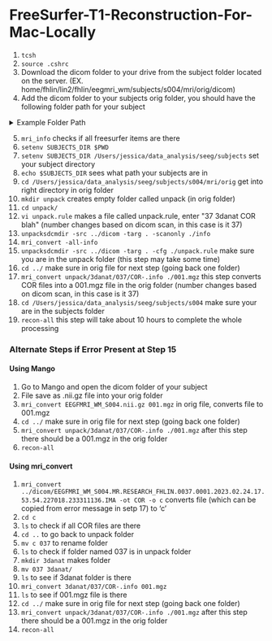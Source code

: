 # FreeSurfer-T1-Reconstruction-For-Mac-Locally
1. `tcsh` 
2. `source .cshrc`
3. Download the dicom folder to your drive from the subject folder located on the server. (EX. home/fhlin/lin2/fhlin/eegmri_wm/subjects/s004/mri/orig/dicom)
4. Add the dicom folder to your subjects orig folder, you should have the following folder path for your subject
<details> 
<summary>Example Folder Path</summary>
<img width="983" alt="Screen Shot 2024-04-17 at 10 59 39 AM" src="https://github.com/Lin-Brain-Lab/fMRI-Analysis-For-Mac/assets/157174338/aa507427-4850-43dd-ac2e-f5f139f6df7a">
</details>

5. `mri_info` checks if all freesurfer items are there
6. `setenv SUBJECTS_DIR $PWD`
7. `setenv SUBJECTS_DIR /Users/jessica/data_analysis/seeg/subjects` set your subject directory
8. `echo $SUBJECTS_DIR` sees what path your subjects are in 
9. `cd /Users/jessica/data_analysis/seeg/subjects/s004/mri/orig` get into right directory in orig folder
10. `mkdir unpack` creates empty folder called unpack (in orig folder)
11. `cd unpack/`
12. `vi unpack.rule` makes a file called unpack.rule, enter "37 3danat COR blah" (number changes based on dicom scan, in this case is it 37)
13. `unpacksdcmdir -src ../dicom -targ . -scanonly ./info`
14. `mri_convert -all-info`
15. `unpacksdcmdir -src ../dicom -targ . -cfg ./unpack.rule` make sure you are in the unpack folder (this step may take some time) 
16. `cd ../` make sure in orig file for next step (going back one folder) 
17. `mri_convert unpack/3danat/037/COR-.info ./001.mgz` this step converts COR files into a 001.mgz file in the orig folder (number changes based on dicom scan, in this case is it 37)
18. `cd /Users/jessica/data_analysis/seeg/subjects/s004` make sure your are in the subjects folder 
19. `recon-all` this step will take about 10 hours to complete the whole processing

### Alternate Steps if Error Present at Step 15
#### Using Mango
1. Go to Mango and open the dicom folder of your subject
2. File save as .nii.gz file into your orig folder
3. `mri_convert EEGFMRI_WM_S004.nii.gz 001.mgz` in orig file, converts file to 001.mgz
4. `cd ../` make sure in orig file for next step (going back one folder)
5. `mri_convert unpack/3danat/037/COR-.info ./001.mgz` after this step there should be a 001.mgz in the orig folder
6. `recon-all`

#### Using mri_convert 
1. `mri_convert ../dicom/EEGFMRI_WM_S004.MR.RESEARCH_FHLIN.0037.0001.2023.02.24.17.53.54.227018.233311136.IMA -ot COR -o c` converts file (which can be copied from error message in setp 17) to ‘c’
2. `cd c`
3. `ls` to check if all COR files are there
4. `cd ..` to go back to unpack folder 
5. `mv c 037` to rename folder 
6. `ls` to check if folder named 037 is in unpack folder
7. `mkdir 3danat` makes folder 
8. `mv 037 3danat/`
9. `ls` to see if 3danat folder is there
10. `mri_convert 3danat/037/COR-.info 001.mgz`
11. `ls` to see if 001.mgz file is there
12. `cd ../` make sure in orig file for next step (going back one folder)
13. `mri_convert unpack/3danat/037/COR-.info ./001.mgz` after this step there should be a 001.mgz in the orig folder
14. `recon-all`


